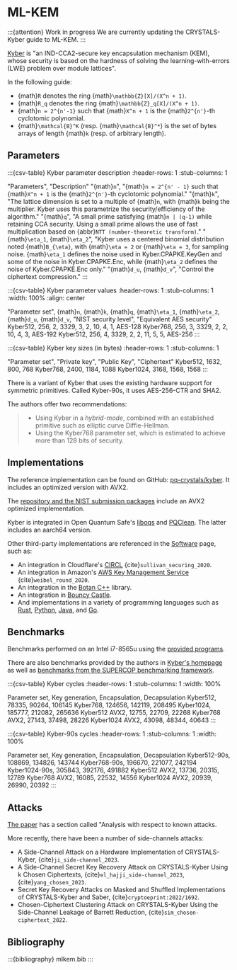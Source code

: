 # ML-KEM

:::{attention} Work in progress
We are currently updating the CRYSTALS-Kyber guide to ML-KEM.
:::

[Kyber](https://pq-crystals.org/kyber/index.shtml) is "an IND-CCA2-secure key
encapsulation mechanism (KEM), whose security is based on the hardness of
solving the learning-with-errors (LWE) problem over module lattices".

In the following guide:

- {math}`R` denotes the ring {math}`\mathbb{Z}[X]/(X^n + 1)`.
- {math}`R_q` denotes the ring {math}`\mathbb{Z}_q[X]/(X^n + 1)`.
- {math}`n = 2^{n'-1}` such that {math}`X^n + 1` is the {math}`2^{n'}`-th cyclotomic polynomial.
- {math}`\mathcal{B}^K` (resp. {math}`\mathcal{B}^*`) is the set of bytes arrays
  of length {math}`k` (resp. of arbitrary length).

## Parameters

:::{csv-table} Kyber parameter description
:header-rows: 1
:stub-columns: 1

"Parameters", "Description"
"{math}`n`", "{math}`n = 2^{n' - 1}` such that {math}`X^n + 1` is the {math}`2^{n'}`-th cyclotomic polynomial."
"{math}`k`", "The lattice dimension is set to a multiple of {math}`n`, with {math}`k` being the multiplier. Kyber uses this parametrize the security/efficiency of the algorithm."
"{math}`q`", "A small prime satisfying {math}`n | (q-1)` while retaining CCA security. Using a small prime allows the use of fast multiplication based on {abbr}`NTT (number-theoretic transform)`."
"{math}`\eta_1`, {math}`\eta_2`", "Kyber uses a centered binomial distribution noted {math}`B_{\eta}`, with {math}`\eta = 2` or {math}`\eta = 3`, for sampling noise. {math}`\eta_1` defines the noise used in Kyber.CPAPKE.KeyGen and some of the noise in Kyber.CPAPKE.Enc, while {math}`\eta_2` defines the noise of Kyber.CPAPKE.Enc only."
"{math}`d_u`, {math}`d_v`", "Control the ciphertext compression."
:::

:::{csv-table} Kyber parameter values
:header-rows: 1
:stub-columns: 1
:width: 100%
:align: center

"Parameter set", {math}`n`, {math}`k`, {math}`q`, {math}`\eta_1`, {math}`\eta_2`, {math}`d_u`, {math}`d_v`, "NIST security level", "Equivalent AES security"
Kyber512, 256, 2, 3329, 3, 2, 10, 4, 1, AES-128
Kyber768, 256, 3, 3329, 2, 2, 10, 4, 3, AES-192
Kyber512, 256, 4, 3329, 2, 2, 11, 5, 5, AES-256
:::

:::{csv-table} Kyber key sizes (in bytes)
:header-rows: 1
:stub-columns: 1

"Parameter set", "Private key", "Public Key", "Ciphertext"
Kyber512, 1632, 800, 768
Kyber768, 2400, 1184, 1088
Kyber1024, 3168, 1568, 1568
:::

There is a variant of Kyber that uses the existing hardware support for
symmetric primitives.  Called Kyber-90s, it uses AES-256-CTR and SHA2.

The authors offer two recommendations:

> - Using Kyber in a *hybrid-mode*, combined with an established primitive such as
>   elliptic curve Diffie-Hellman.
> - Using the Kyber768 parameter set, which is estimated to achieve more than 128
>   bits of security.

## Implementations

The reference implementation can be found on GitHub:
[pq-crystals/kyber](https://github.com/pq-crystals/kyber). It includes an
optimized version with AVX2.

The [repository and the NIST submission
packages](https://pq-crystals.org/kyber/resources.shtml) include an AVX2
optimized implementation.

Kyber is integrated in Open Quantum Safe's
[liboqs](https://openquantumsafe.org/liboqs/algorithms/kem/kyber) and
[PQClean](https://github.com/PQClean/PQClean). The latter includes an aarch64
version.

Other third-party implementations are referenced in the
[Software](https://pq-crystals.org/kyber/software.shtml) page, such as:

- An integration in Cloudflare's [CIRCL](https://github.com/cloudflare/circl)
{cite}`sullivan_securing_2020`.
- An integration in Amazon's [AWS Key Management
Service](https://aws.amazon.com/kms/) {cite}`weibel_round_2020`.
- An integration in the [Botan C++](https://github.com/randombit/botan) library.
- An integration in [Bouncy Castle](https://downloads.bouncycastle.org/betas/).
- And implementations in a variety of programming languages such as
[Rust](https://github.com/Argyle-Software/kyber),
[Python](https://github.com/asdfjkl/pyky),
[Java](https://github.com/fisherstevenk/kyberJCE), and
[Go](https://git.schwanenlied.me/yawning/kyber).

## Benchmarks

Benchmarks performed on an Intel i7-8565u using the [provided
programs](https://github.com/pq-crystals/kyber#benchmarking-programs).

There are also benchmarks provided by the authors in [Kyber's
homepage](https://pq-crystals.org/kyber/index.shtml) as well as [benchmarks from
the SUPERCOP benchmarking
framework](http://bench.cr.yp.to/results-kem.html#amd64-kizomba).

:::{csv-table} Kyber cycles
:header-rows: 1
:stub-columns: 1
:width: 100%

Parameter set, Key generation, Encapsulation, Decapsulation
Kyber512, 78335, 90264, 106145
Kyber768, 124656, 142119, 208495
Kyber1024, 185777, 212082, 265636
Kyber512 AVX2, 12755, 22709, 22268
Kyber768 AVX2, 27143, 37498, 28226
Kyber1024 AVX2, 43098, 48344, 40643
:::

:::{csv-table} Kyber-90s cycles
:header-rows: 1
:stub-columns: 1
:width: 100%

Parameter set, Key generation, Encapsulation, Decapsulation
Kyber512-90s,  108869, 134826, 143744
Kyber768-90s,  196670, 221077, 242194
Kyber1024-90s, 305843, 392176, 491882
Kyber512 AVX2, 13736,  20315,  12789
Kyber768 AVX2, 16085,  22532,  14556
Kyber1024 AVX2, 20939, 26990,  20392
:::

## Attacks

[The paper](https://pq-crystals.org/kyber/data/kyber-specification-round3-20210804.pdf) has a section called "Analysis with respect to known attacks.

More recently, there have been a number of side-channels attacks:

- A Side-Channel Attack on a Hardware Implementation of CRYSTALS-Kyber,
{cite}`ji_side-channel_2023`.
- A Side-Channel Secret Key Recovery Attack on CRYSTALS-Kyber Using k Chosen
Ciphertexts, {cite}`el_hajji_side-channel_2023`, {cite}`yang_chosen_2023`.
- Secret Key Recovery Attacks on Masked and Shuffled Implementations of
CRYSTALS-Kyber and Saber, {cite}`cryptoeprint:2022/1692`.
- Chosen-Ciphertext Clustering Attack on CRYSTALS-Kyber Using the Side-Channel
Leakage of Barrett Reduction, {cite}`sim_chosen-ciphertext_2022`.

## Bibliography

:::{bibliography} mlkem.bib
:::
